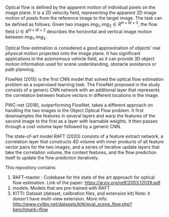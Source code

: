 Optical flow is defined by the apparent motion of individual pixels on the image plane. It is a 2D velocity field, representing the apparent 2D image motion of pixels from the reference image to the target image. The task can be defined as follows: Given two images $img_1 ,img_2 \in R^{H\times W \times 3}$, the flow field $U \in R^{H\times W \times 2}$ describes the horizontal and vertical image motion between $img_1 ,img_2$.

Optical flow estimation is considered a good approximation of objects’ real physical motion projected onto the image plane. It has significant applications in the autonomous vehicle field, as it can provide 3D object motion information used for scene understanding, obstacle avoidance or path planning.

FlowNet (2015) is the first CNN model that solved the optical flow estimation problem as a supervised learning task. The FlowNet proposed in the study consists of a generic CNN network with an additional layer that represents the correlation between feature vectors in different locations in the image.
    
PWC-net (2018), outperforming FlowNet, takes a different approach on handling the two images in the Object Optical Flow problem. It first downsamples the features in several layers and warp the features of the second image to the first as a layer with learnable weights. It then passes through a cost volume layer followed by a generic CNN.
    
The state-of-art model RAFT (2020) consists of a feature extract network, a correlation layer that constructs 4D volume with inner products of all feature vector pairs for the two images, and a series of iterative update layers that take the correlation volume, the context features, and the flow prediction itself to update the flow prediction iteratively.

This repository contains 

1. RAFT-master : Codebase for the state of the art approach for optical flow estimation. Link of the paper: https://arxiv.org/pdf/2003.12039.pdf
2. models: Models that are pre-trained with RAFT
3. KITTI: Dataset (dataset, calibration files, and extension kit) Note: it doesn't have multi-view extension. More info: http://www.cvlibs.net/datasets/kitti/eval_scene_flow.php?benchmark=flow
